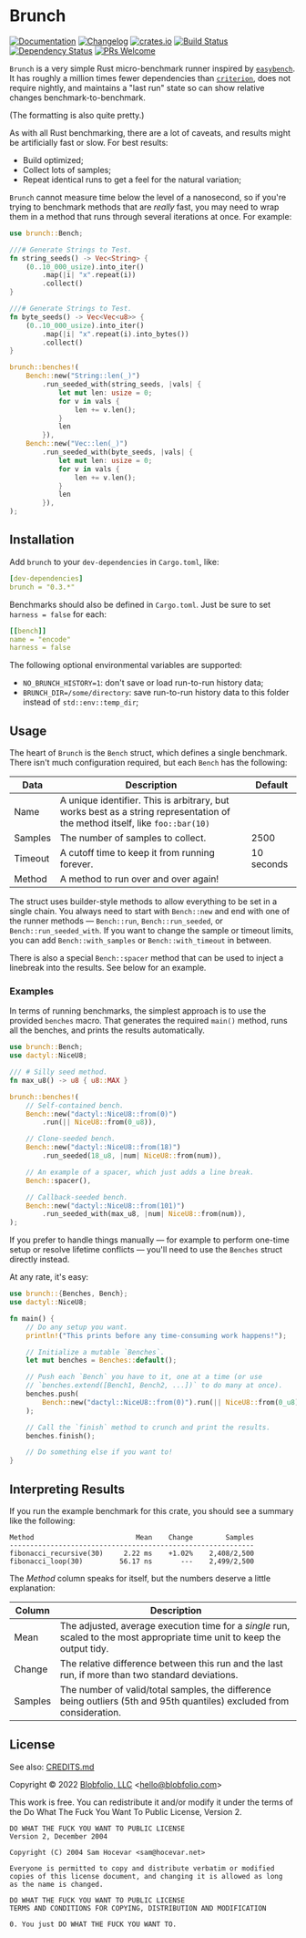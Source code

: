 # Brunch

[![Documentation](https://docs.rs/brunch/badge.svg)](https://docs.rs/brunch/)
[![Changelog](https://img.shields.io/crates/v/brunch.svg?label=Changelog&color=9cf)](https://github.com/Blobfolio/brunch/blob/master/CHANGELOG.md)
[![crates.io](https://img.shields.io/crates/v/brunch.svg)](https://crates.io/crates/brunch)
[![Build Status](https://github.com/Blobfolio/brunch/workflows/Build/badge.svg)](https://github.com/Blobfolio/brunch/actions)
[![Dependency Status](https://deps.rs/repo/github/blobfolio/brunch/status.svg)](https://deps.rs/repo/github/blobfolio/brunch)
[![PRs Welcome](https://img.shields.io/badge/PRs-welcome-brightgreen.svg?style=flat-square)](https://github.com/Blobfolio/brunch)



`Brunch` is a very simple Rust micro-benchmark runner inspired by [`easybench`](https://crates.io/crates/easybench). It has roughly a million times fewer dependencies than [`criterion`](https://crates.io/crates/criterion), does not require nightly, and maintains a "last run" state so can show relative changes benchmark-to-benchmark.

(The formatting is also quite pretty.)

As with all Rust benchmarking, there are a lot of caveats, and results might be artificially fast or slow. For best results:
* Build optimized;
* Collect lots of samples;
* Repeat identical runs to get a feel for the natural variation;

`Brunch` cannot measure time below the level of a nanosecond, so if you're trying to benchmark methods that are _really_ fast, you may need to wrap them in a method that runs through several iterations at once. For example:

```rust
use brunch::Bench;

///# Generate Strings to Test.
fn string_seeds() -> Vec<String> {
    (0..10_000_usize).into_iter()
        .map(|i| "x".repeat(i))
        .collect()
}

///# Generate Strings to Test.
fn byte_seeds() -> Vec<Vec<u8>> {
    (0..10_000_usize).into_iter()
        .map(|i| "x".repeat(i).into_bytes())
        .collect()
}

brunch::benches!(
    Bench::new("String::len(_)")
        .run_seeded_with(string_seeds, |vals| {
            let mut len: usize = 0;
            for v in vals {
                len += v.len();
            }
            len
        }),
    Bench::new("Vec::len(_)")
        .run_seeded_with(byte_seeds, |vals| {
            let mut len: usize = 0;
            for v in vals {
                len += v.len();
            }
            len
        }),
);
```



## Installation

Add `brunch` to your `dev-dependencies` in `Cargo.toml`, like:

```yaml
[dev-dependencies]
brunch = "0.3.*"
```

Benchmarks should also be defined in `Cargo.toml`. Just be sure to set `harness = false` for each:

```yaml
[[bench]]
name = "encode"
harness = false
```

The following optional environmental variables are supported:

* `NO_BRUNCH_HISTORY=1`: don't save or load run-to-run history data;
* `BRUNCH_DIR=/some/directory`: save run-to-run history data to this folder instead of `std::env::temp_dir`;



## Usage

The heart of `Brunch` is the `Bench` struct, which defines a single benchmark. There isn't much configuration required, but each `Bench` has the following:

| Data | Description | Default |
| ---- | ----------- | ------- |
| Name | A unique identifier. This is arbitrary, but works best as a string representation of the method itself, like `foo::bar(10)` | |
| Samples | The number of samples to collect. | 2500 |
| Timeout | A cutoff time to keep it from running forever. | 10 seconds |
| Method | A method to run over and over again! | |

The struct uses builder-style methods to allow everything to be set in a single chain. You always need to start with `Bench::new` and end with one of the runner methods — `Bench::run`, `Bench::run_seeded`, or `Bench::run_seeded_with`. If you want to change the sample or timeout limits, you can add `Bench::with_samples` or `Bench::with_timeout` in between.

There is also a special `Bench::spacer` method that can be used to inject a linebreak into the results. See below for an example.

### Examples

In terms of running benchmarks, the simplest approach is to use the provided `benches` macro. That generates the required `main()` method, runs all the benches, and prints the results automatically.

```rust
use brunch::Bench;
use dactyl::NiceU8;

/// # Silly seed method.
fn max_u8() -> u8 { u8::MAX }

brunch::benches!(
    // Self-contained bench.
    Bench::new("dactyl::NiceU8::from(0)")
        .run(|| NiceU8::from(0_u8)),

    // Clone-seeded bench.
    Bench::new("dactyl::NiceU8::from(18)")
        .run_seeded(18_u8, |num| NiceU8::from(num)),

    // An example of a spacer, which just adds a line break.
    Bench::spacer(),

    // Callback-seeded bench.
    Bench::new("dactyl::NiceU8::from(101)")
        .run_seeded_with(max_u8, |num| NiceU8::from(num)),
);
```

If you prefer to handle things manually — for example to perform one-time setup or resolve lifetime conflicts — you'll need to use the `Benches` struct directly instead.

At any rate, it's easy:

```rust
use brunch::{Benches, Bench};
use dactyl::NiceU8;

fn main() {
    // Do any setup you want.
    println!("This prints before any time-consuming work happens!");

    // Initialize a mutable `Benches`.
    let mut benches = Benches::default();

    // Push each `Bench` you have to it, one at a time (or use
    // `benches.extend([Bench1, Bench2, ...])` to do many at once).
    benches.push(
        Bench::new("dactyl::NiceU8::from(0)").run(|| NiceU8::from(0_u8))
    );

    // Call the `finish` method to crunch and print the results.
    benches.finish();

    // Do something else if you want to!
}
```



## Interpreting Results

If you run the example benchmark for this crate, you should see a summary like the following:

```text
Method                         Mean    Change        Samples
------------------------------------------------------------
fibonacci_recursive(30)     2.22 ms    +1.02%    2,408/2,500
fibonacci_loop(30)         56.17 ns       ---    2,499/2,500
```

The _Method_ column speaks for itself, but the numbers deserve a little explanation:

| Column | Description |
| ------ | ----------- |
| Mean | The adjusted, average execution time for a _single_ run, scaled to the most appropriate time unit to keep the output tidy. |
| Change | The relative difference between this run and the last run, if more than two standard deviations. |
| Samples | The number of valid/total samples, the difference being outliers (5th and 95th quantiles) excluded from consideration. |



## License

See also: [CREDITS.md](CREDITS.md)

Copyright © 2022 [Blobfolio, LLC](https://blobfolio.com) &lt;hello@blobfolio.com&gt;

This work is free. You can redistribute it and/or modify it under the terms of the Do What The Fuck You Want To Public License, Version 2.

    DO WHAT THE FUCK YOU WANT TO PUBLIC LICENSE
    Version 2, December 2004
    
    Copyright (C) 2004 Sam Hocevar <sam@hocevar.net>
    
    Everyone is permitted to copy and distribute verbatim or modified
    copies of this license document, and changing it is allowed as long
    as the name is changed.
    
    DO WHAT THE FUCK YOU WANT TO PUBLIC LICENSE
    TERMS AND CONDITIONS FOR COPYING, DISTRIBUTION AND MODIFICATION
    
    0. You just DO WHAT THE FUCK YOU WANT TO.
